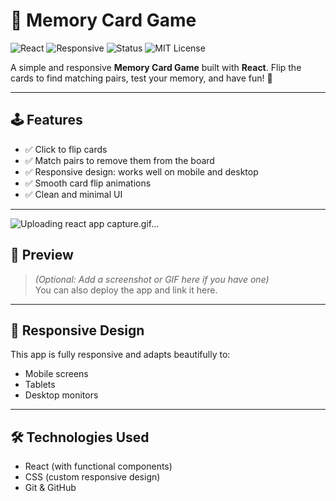 # 🧠 Memory Card Game

![React](https://img.shields.io/badge/React-20232A?style=for-the-badge&logo=react&logoColor=61DAFB)
![Responsive](https://img.shields.io/badge/Responsive-Yes-blue?style=for-the-badge)
![Status](https://img.shields.io/badge/Project-Active-brightgreen?style=for-the-badge)
![MIT License](https://img.shields.io/badge/License-MIT-yellow.svg?style=for-the-badge)

A simple and responsive **Memory Card Game** built with **React**. Flip the cards to find matching pairs, test your memory, and have fun! 🧩

---

## 🕹 Features

- ✅ Click to flip cards
- ✅ Match pairs to remove them from the board
- ✅ Responsive design: works well on mobile and desktop
- ✅ Smooth card flip animations
- ✅ Clean and minimal UI

---
![Uploading react app capture.gif…]()

## 📸 Preview

> *(Optional: Add a screenshot or GIF here if you have one)*  
> You can also deploy the app and link it here.

---

## 📱 Responsive Design

This app is fully responsive and adapts beautifully to:
- Mobile screens
- Tablets
- Desktop monitors

---

## 🛠 Technologies Used

- React (with functional components)
- CSS (custom responsive design)
- Git & GitHub

